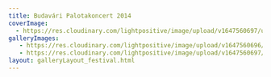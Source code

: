 ```yaml
---
title: Budavári Palotakoncert 2014
coverImage:
  - https://res.cloudinary.com/lightpositive/image/upload/v1647560697/uploads/Budav%C3%A1ri%20Palotakoncert%202014/Palota-koncert1.jpg
galleryImages:
   - https://res.cloudinary.com/lightpositive/image/upload/v1647560696/uploads/Budav%C3%A1ri%20Palotakoncert%202014/Palota-koncert2.jpg
   - https://res.cloudinary.com/lightpositive/image/upload/v1647560697/uploads/Budav%C3%A1ri%20Palotakoncert%202014/Palota-koncert1.jpg
layout: galleryLayout_festival.html
---
```


